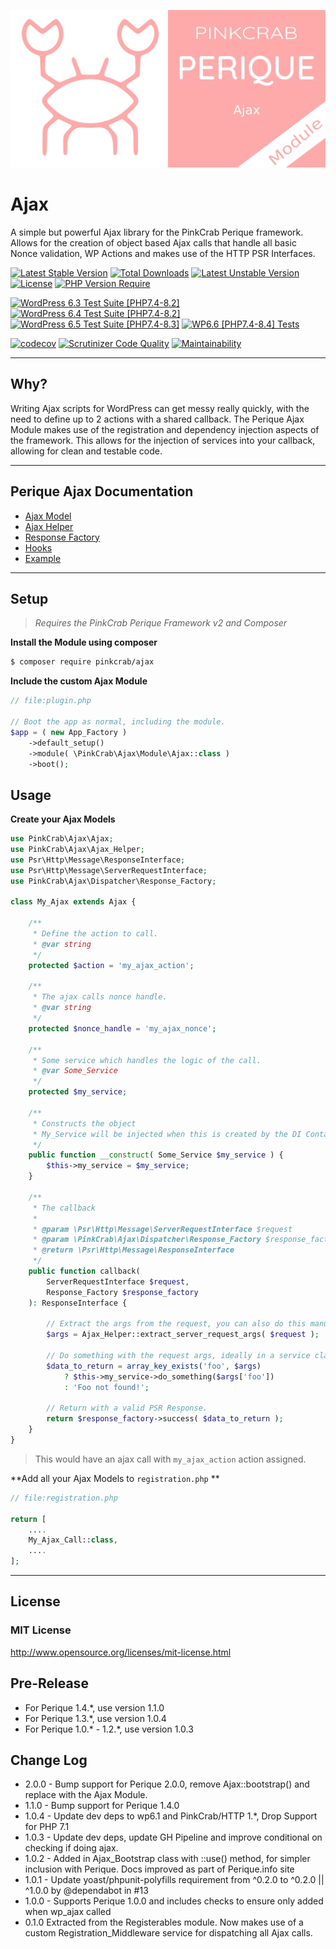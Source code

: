 ![logo](docs/Ajax.jpg "PinkCrab Ajax Module")

# Ajax

A simple but powerful Ajax library for the PinkCrab Perique framework. Allows for the creation of object based Ajax calls that handle all basic Nonce validation, WP Actions and makes use of the HTTP PSR Interfaces.

[![Latest Stable Version](https://poser.pugx.org/pinkcrab/ajax/v)](https://packagist.org/packages/pinkcrab/ajax) [![Total Downloads](https://poser.pugx.org/pinkcrab/ajax/downloads)](https://packagist.org/packages/pinkcrab/ajax) [![Latest Unstable Version](https://poser.pugx.org/pinkcrab/ajax/v/unstable)](https://packagist.org/packages/pinkcrab/ajax) [![License](https://poser.pugx.org/pinkcrab/ajax/license)](https://packagist.org/packages/pinkcrab/ajax) [![PHP Version Require](https://poser.pugx.org/pinkcrab/ajax/require/php)](https://packagist.org/packages/pinkcrab/ajax)

[![WordPress 6.3 Test Suite [PHP7.4-8.2]](https://github.com/Pink-Crab/Perique-Ajax/actions/workflows/WP_6_3.yaml/badge.svg?branch=master)](https://github.com/Pink-Crab/Perique-Ajax/actions/workflows/WP_6_3.yaml)
[![WordPress 6.4 Test Suite [PHP7.4-8.2]](https://github.com/Pink-Crab/Perique-Ajax/actions/workflows/WP_6_4.yaml/badge.svg?branch=master)](https://github.com/Pink-Crab/Perique-Ajax/actions/workflows/WP_6_4.yaml)
[![WordPress 6.5 Test Suite [PHP7.4-8.3]](https://github.com/Pink-Crab/Perique-Ajax/actions/workflows/WP_6_5.yaml/badge.svg?branch=master)](https://github.com/Pink-Crab/Perique-Ajax/actions/workflows/WP_6_5.yaml)
[![WP6.6 [PHP7.4-8.4] Tests](https://github.com/Pink-Crab/Perique-Ajax/actions/workflows/WP_6_6.yaml/badge.svg)](https://github.com/Pink-Crab/Perique-Ajax/actions/workflows/WP_6_6.yaml)

[![codecov](https://codecov.io/gh/Pink-Crab/Perique-Ajax/branch/master/graph/badge.svg?token=NEZOz6FsKK)](https://codecov.io/gh/Pink-Crab/Perique-Ajax)
[![Scrutinizer Code Quality](https://scrutinizer-ci.com/g/Pink-Crab/Perique-Ajax/badges/quality-score.png?b=master)](https://scrutinizer-ci.com/g/Pink-Crab/Perique-Ajax/?branch=master)
[![Maintainability](https://api.codeclimate.com/v1/badges/7534ee9d3ab6a5785386/maintainability)](https://codeclimate.com/github/Pink-Crab/Perique-Ajax/maintainability)

****

## Why? ##

Writing Ajax scripts for WordPress can get messy really quickly, with the need to define up to 2 actions with a shared callback. The Perique Ajax Module makes use of the registration and dependency injection aspects of the framework. This allows for the injection of services into your callback, allowing for clean and testable code.

****

## Perique Ajax Documentation

* [Ajax Model](docs/Ajax_Model.md)
* [Ajax Helper](docs/Ajax_Helper.md)
* [Response Factory](docs/Response_Factory.md)
* [Hooks](docs/Hooks.md)
* [Example](docs/Examples.md)

****

## Setup ##

> *Requires the PinkCrab Perique Framework v2 and Composer*

**Install the Module using composer**
```bash 
$ composer require pinkcrab/ajax
```
**Include the custom Ajax Module**
```php
// file:plugin.php

// Boot the app as normal, including the module.
$app = ( new App_Factory )      
    ->default_setup()
    ->module( \PinkCrab\Ajax\Module\Ajax::class )
    ->boot();
```

## Usage ##

**Create your Ajax Models**

```php
use PinkCrab\Ajax\Ajax;
use PinkCrab\Ajax\Ajax_Helper;
use Psr\Http\Message\ResponseInterface;
use Psr\Http\Message\ServerRequestInterface;
use PinkCrab\Ajax\Dispatcher\Response_Factory;

class My_Ajax extends Ajax {

    /**
     * Define the action to call.
     * @var string
     */
    protected $action = 'my_ajax_action';

    /**
     * The ajax calls nonce handle.
     * @var string
     */
    protected $nonce_handle = 'my_ajax_nonce';

    /** 
     * Some service which handles the logic of the call.
     * @var Some_Service 
     */
    protected $my_service;

    /**
     * Constructs the object
     * My_Service will be injected when this is created by the DI Container
     */
    public function __construct( Some_Service $my_service ) {
        $this->my_service = $my_service;
    }

    /**
     * The callback
     *
     * @param \Psr\Http\Message\ServerRequestInterface $request
     * @param \PinkCrab\Ajax\Dispatcher\Response_Factory $response_factory
     * @return \Psr\Http\Message\ResponseInterface
     */
    public function callback(
        ServerRequestInterface $request,
        Response_Factory $response_factory
    ): ResponseInterface {
        
        // Extract the args from the request, you can also do this manually
        $args = Ajax_Helper::extract_server_request_args( $request );

        // Do something with the request args, ideally in a service class
        $data_to_return = array_key_exists('foo', $args)
            ? $this->my_service->do_something($args['foo'])
            : 'Foo not found!';
        
        // Return with a valid PSR Response. 
        return $response_factory->success( $data_to_return );
    }
}

```

> This would have an ajax call with `my_ajax_action` action assigned. 

**Add all your Ajax Models to `registration.php` **

```php
// file:registration.php

return [
    ....
    My_Ajax_Call::class,
    ....
];
```

***

## License ##

### MIT License ###

http://www.opensource.org/licenses/mit-license.html  

## Pre-Release ##

* For Perique 1.4.*, use version 1.1.0
* For Perique 1.3.*, use version 1.0.4
* For Perique 1.0.* - 1.2.*, use version 1.0.3

## Change Log ##

* 2.0.0 - Bump support for Perique 2.0.0, remove Ajax::bootstrap() and replace with the Ajax Module.
* 1.1.0 - Bump support for Perique 1.4.0
* 1.0.4 - Update dev deps to wp6.1 and PinkCrab/HTTP 1.*, Drop Support for PHP 7.1
* 1.0.3 - Update dev deps, update GH Pipeline and improve conditional on checking if doing ajax.
* 1.0.2 - Added in Ajax_Bootstrap class with ::use() method, for simpler inclusion with Perique. Docs improved as part of Perique.info site
* 1.0.1 - Update yoast/phpunit-polyfills requirement from ^0.2.0 to ^0.2.0 \|\| ^1.0.0 by @dependabot in #13
* 1.0.0 - Supports Perique 1.0.0 and includes checks to ensure only added when wp_ajax called
* 0.1.0 Extracted from the Registerables module. Now makes use of a custom Registration_Middleware service for dispatching all Ajax calls.

